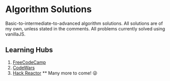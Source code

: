 # Algorithm Solutions

Basic-to-intermediate-to-advanced algorithm solutions. All solutions are of my own, unless stated in the comments. All problems currently solved using vanillaJS.

## Learning Hubs
1. [FreeCodeCamp](http://freecodecamp.com)
2. [CodeWars](http://codewars.com) 
3. [Hack Reactor](http://www.hackreactor.com/prep-programs)
** Many more to come! :stuck_out_tongue_winking_eye: